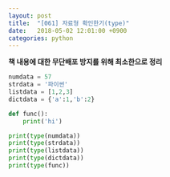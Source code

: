 ```yaml
---
layout: post
title:  "[061] 자료형 확인한기(type)"
date:   2018-05-02 12:01:00 +0900
categories: python
---
```


**책 내용에 대한 무단배포 방지를 위해 최소한으로 정리**

```python
numdata = 57
strdata = '파이썬'
listdata = [1,2,3]
dictdata = {'a':1,'b':2}

def func():
    print('hi')

print(type(numdata))
print(type(strdata))
print(type(listdata))
print(type(dictdata))
print(type(func))
```
